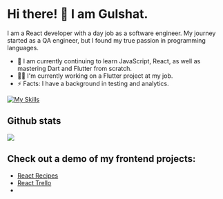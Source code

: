 # Hi there! 👋 I am Gulshat.

I am a React developer with a day job as a software engineer. My journey started as a QA engineer, but I found my true passion in programming languages. 


- 🌱 I am currently continuing to learn JavaScript, React, as well as mastering Dart and Flutter from scratch.
- 👩‍💻 I'm currently working on a Flutter project at my job.
- ⚡ Facts: I have a background in testing and analytics.


<!-- https://github.com/Ileriayo/markdown-badges -->
<!-- https://simpleicons.org -->
<!-- https://github.com/simple-icons/simple-icons/blob/develop/slugs.md -->
<!-- https://github.com/tandpfun/skill-icons/tree/mainhttps://github.com/tandpfun/skill-icons/tree/main-->

[![My Skills](https://skillicons.dev/icons?i=js,ts,react,html,css,sass,tailwind,dart,flutter,redux,bootstrap,jest)](https://skillicons.dev)


## Github stats
![](https://github-readme-stats.vercel.app/api/top-langs/?username=relativelie&theme=dark&hide_border=false&include_all_commits=false&count_private=false&layout=compact)


## Check out a demo of my frontend projects:
* [React Recipes](https://relativelie.github.io) 
* [React Trello](https://relativelie.github.io/my_trello/)
* 
